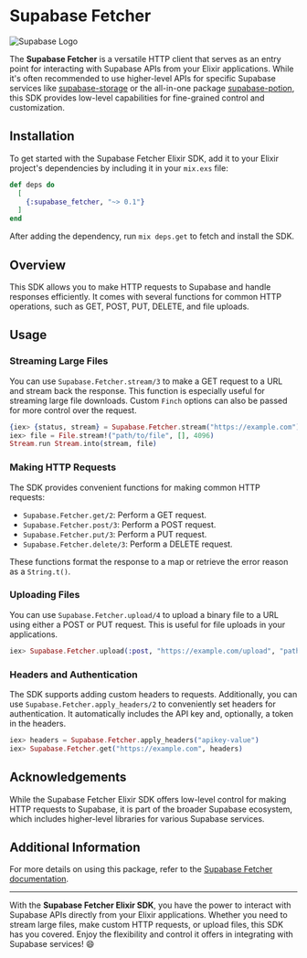 # Supabase Fetcher

![Supabase Logo](https://supabase.io/img/supabase-logo.svg)

The **Supabase Fetcher** is a versatile HTTP client that serves as an entry point for interacting with Supabase APIs from your Elixir applications. While it's often recommended to use higher-level APIs for specific Supabase services like [supabase-storage](https://github.com/zoedsoupe/supabase/tree/main/apps/supabase_storage) or the all-in-one package [supabase-potion](https://github.com/zoedsoupe/supabase), this SDK provides low-level capabilities for fine-grained control and customization.

## Installation

To get started with the Supabase Fetcher Elixir SDK, add it to your Elixir project's dependencies by including it in your `mix.exs` file:

```elixir
def deps do
  [
    {:supabase_fetcher, "~> 0.1"}
  ]
end
```

After adding the dependency, run `mix deps.get` to fetch and install the SDK.

## Overview

This SDK allows you to make HTTP requests to Supabase and handle responses efficiently. It comes with several functions for common HTTP operations, such as GET, POST, PUT, DELETE, and file uploads.

## Usage

### Streaming Large Files

You can use `Supabase.Fetcher.stream/3` to make a GET request to a URL and stream back the response. This function is especially useful for streaming large file downloads. Custom `Finch` options can also be passed for more control over the request.

```elixir
{iex> {status, stream} = Supabase.Fetcher.stream("https://example.com")
iex> file = File.stream!("path/to/file", [], 4096)
Stream.run Stream.into(stream, file)
```

### Making HTTP Requests

The SDK provides convenient functions for making common HTTP requests:

- `Supabase.Fetcher.get/2`: Perform a GET request.
- `Supabase.Fetcher.post/3`: Perform a POST request.
- `Supabase.Fetcher.put/3`: Perform a PUT request.
- `Supabase.Fetcher.delete/3`: Perform a DELETE request.

These functions format the response to a map or retrieve the error reason as a `String.t()`.

### Uploading Files

You can use `Supabase.Fetcher.upload/4` to upload a binary file to a URL using either a POST or PUT request. This is useful for file uploads in your applications.

```elixir
iex> Supabase.Fetcher.upload(:post, "https://example.com/upload", "path/to/file")
```

### Headers and Authentication

The SDK supports adding custom headers to requests. Additionally, you can use `Supabase.Fetcher.apply_headers/2` to conveniently set headers for authentication. It automatically includes the API key and, optionally, a token in the headers.

```elixir
iex> headers = Supabase.Fetcher.apply_headers("apikey-value")
iex> Supabase.Fetcher.get("https://example.com", headers)
```

## Acknowledgements

While the Supabase Fetcher Elixir SDK offers low-level control for making HTTP requests to Supabase, it is part of the broader Supabase ecosystem, which includes higher-level libraries for various Supabase services.

## Additional Information

For more details on using this package, refer to the [Supabase Fetcher documentation](https://hexdocs.pm/supabase_fetcher).

---

With the **Supabase Fetcher Elixir SDK**, you have the power to interact with Supabase APIs directly from your Elixir applications. Whether you need to stream large files, make custom HTTP requests, or upload files, this SDK has you covered. Enjoy the flexibility and control it offers in integrating with Supabase services! 😄

